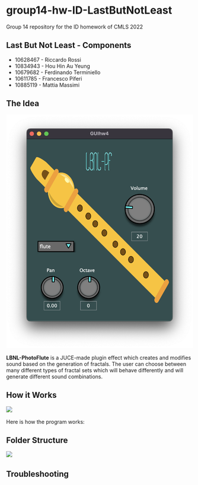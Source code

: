 # group14-hw-ID-LastButNotLeast
Group 14 repository for the ID homework of CMLS 2022

## Last But Not Least - Components
- 10628467 - Riccardo Rossi
- 10834943 - Hou Hin Au Yeung
- 10679682 - Ferdinando Terminiello
- 10611785 - Francesco Piferi
- 10885119 - Mattia Massimi

## The Idea
![](./Images/lbnspfGUI.png) 

**LBNL-PhotoFlute** is a JUCE-made plugin effect which creates and modifies sound based on the generation of fractals. The user can choose between many different types of fractal sets which will behave differently and will generate different sound combinations.

## How it Works
![](./Images/HowItWork.png)

Here is how the program works:

## Folder Structure
![](./Images/FileExplorer.png)

## Troubleshooting
